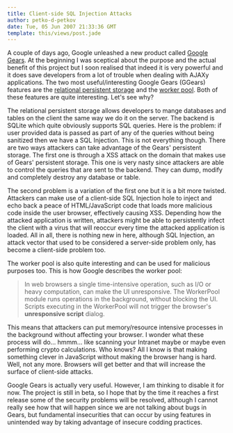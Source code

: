 ```yaml
---
title: Client-side SQL Injection Attacks
author: petko-d-petkov
date: Tue, 05 Jun 2007 21:33:36 GMT
template: this/views/post.jade
---
```


A couple of days ago, Google unleashed a new product called [Google Gears](http://code.google.com/apis/gears/). At the beginning I was sceptical about the purpose and the actual benefit of this project but I soon realised that indeed it is very powerful and it does save developers from a lot of trouble when dealing with AJAXy applications. The two most useful/interesting Google Gears (GGears) features are the [relational persistent storage](http://code.google.com/apis/gears/api_database.html) and the [worker pool](http://code.google.com/apis/gears/api_workerpool.html). Both of these features are quite interesting. Let's see why?

The relational persistent storage allows developers to mange databases and tables on the client the same way we do it on the server. The backend is SQLite which quite obviously supports SQL queries. Here is the problem: if user provided data is passed as part of any of the queries without being sanitized then we have a SQL Injection. This is not everything though. There are two ways attackers can take advantage of the Gears' persistent storage. The first one is through a XSS attack on the domain that makes use of Gears' persistent storage. This one is very nasty since attackers are able to control the queries that are sent to the backend. They can dump, modify and completely destroy any database or table.

The second problem is a variation of the first one but it is a bit more twisted. Attackers can make use of a client-side SQL Injection hole to inject and echo back a peace of HTML/JavaScript code that loads more malicious code inside the user browser, effectively causing XSS. Depending how the attacked application is written, attackers might be able to persistently infect the client with a virus that will reoccur every time the attacked application is loaded. All in all, there is nothing new in here, although SQL Injection, an attack vector that used to be considered a server-side problem only, has become a client-side problem too.

The worker pool is also quite interesting and can be used for malicious purposes too. This is how Google describes the worker pool:

> In web browsers a single time-intensive operation, such as I/O or heavy computation, can make the UI unresponsive. The WorkerPool module runs operations in the background, without blocking the UI. Scripts executing in the WorkerPool will not trigger the browser's **unresponsive script** dialog.

This means that attackers can put memory/resource intensive processes in the background without affecting your browser. I wonder what these process will do... hmmm... like scanning your Intranet maybe or maybe even performing crypto calculations. Who knows? All I know is that making something clever in JavaScript without making the browser hang is hard. Well, not any more. Browsers will get better and that will increase the surface of client-side attacks.

Google Gears is actually very useful. However, I am thinking to disable it for now. The project is still in beta, so I hope that by the time it reaches a first release some of the security problems will be resolved, although I cannot really see how that will happen since we are not talking about bugs in Gears, but fundamental insecurities that can occur by using features in unintended way by taking advantage of insecure codding practices.
